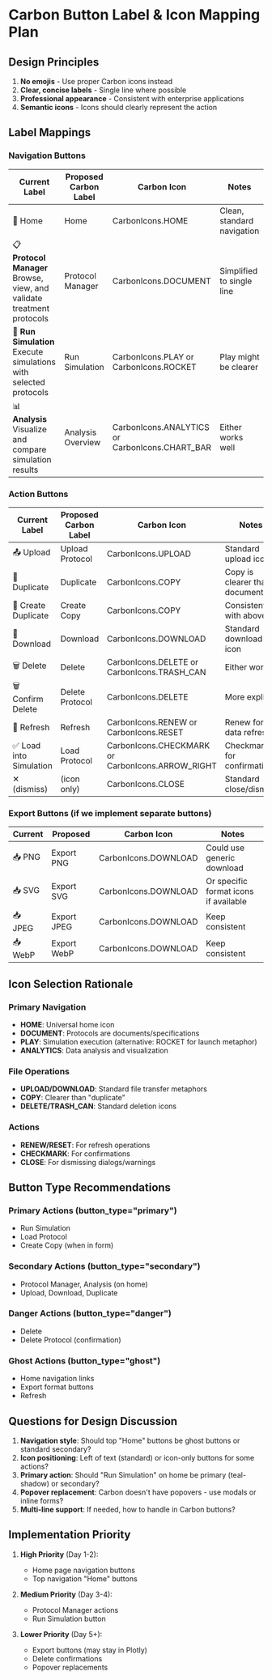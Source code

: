 # Carbon Button Label & Icon Mapping Plan

## Design Principles
1. **No emojis** - Use proper Carbon icons instead
2. **Clear, concise labels** - Single line where possible
3. **Professional appearance** - Consistent with enterprise applications
4. **Semantic icons** - Icons should clearly represent the action

## Label Mappings

### Navigation Buttons

| Current Label | Proposed Carbon Label | Carbon Icon | Notes |
|---------------|----------------------|-------------|--------|
| 🦍 Home | Home | CarbonIcons.HOME | Clean, standard navigation |
| 📋 **Protocol Manager**<br>Browse, view, and validate treatment protocols | Protocol Manager | CarbonIcons.DOCUMENT | Simplified to single line |
| 🚀 **Run Simulation**<br>Execute simulations with selected protocols | Run Simulation | CarbonIcons.PLAY or CarbonIcons.ROCKET | Play might be clearer |
| 📊 **Analysis**<br>Visualize and compare simulation results | Analysis Overview | CarbonIcons.ANALYTICS or CarbonIcons.CHART_BAR | Either works well |

### Action Buttons

| Current Label | Proposed Carbon Label | Carbon Icon | Notes |
|---------------|----------------------|-------------|--------|
| 📤 Upload | Upload Protocol | CarbonIcons.UPLOAD | Standard upload icon |
| 📝 Duplicate | Duplicate | CarbonIcons.COPY | Copy is clearer than document |
| 📝 Create Duplicate | Create Copy | CarbonIcons.COPY | Consistent with above |
| 💾 Download | Download | CarbonIcons.DOWNLOAD | Standard download icon |
| 🗑️ Delete | Delete | CarbonIcons.DELETE or CarbonIcons.TRASH_CAN | Either works |
| 🗑️ Confirm Delete | Delete Protocol | CarbonIcons.DELETE | More explicit |
| 🔄 Refresh | Refresh | CarbonIcons.RENEW or CarbonIcons.RESET | Renew for data refresh |
| ✅ Load into Simulation | Load Protocol | CarbonIcons.CHECKMARK or CarbonIcons.ARROW_RIGHT | Checkmark for confirmation |
| ✕ (dismiss) | (icon only) | CarbonIcons.CLOSE | Standard close/dismiss |

### Export Buttons (if we implement separate buttons)

| Current | Proposed | Carbon Icon | Notes |
|----------|----------|-------------|--------|
| 📥 PNG | Export PNG | CarbonIcons.DOWNLOAD | Could use generic download |
| 📥 SVG | Export SVG | CarbonIcons.DOWNLOAD | Or specific format icons if available |
| 📥 JPEG | Export JPEG | CarbonIcons.DOWNLOAD | Keep consistent |
| 📥 WebP | Export WebP | CarbonIcons.DOWNLOAD | Keep consistent |

## Icon Selection Rationale

### Primary Navigation
- **HOME**: Universal home icon
- **DOCUMENT**: Protocols are documents/specifications
- **PLAY**: Simulation execution (alternative: ROCKET for launch metaphor)
- **ANALYTICS**: Data analysis and visualization

### File Operations
- **UPLOAD/DOWNLOAD**: Standard file transfer metaphors
- **COPY**: Clearer than "duplicate" 
- **DELETE/TRASH_CAN**: Standard deletion icons

### Actions
- **RENEW/RESET**: For refresh operations
- **CHECKMARK**: For confirmations
- **CLOSE**: For dismissing dialogs/warnings

## Button Type Recommendations

### Primary Actions (button_type="primary")
- Run Simulation
- Load Protocol
- Create Copy (when in form)

### Secondary Actions (button_type="secondary")
- Protocol Manager, Analysis (on home)
- Upload, Download, Duplicate

### Danger Actions (button_type="danger")
- Delete
- Delete Protocol (confirmation)

### Ghost Actions (button_type="ghost")
- Home navigation links
- Export format buttons
- Refresh

## Questions for Design Discussion

1. **Navigation style**: Should top "Home" buttons be ghost buttons or standard secondary?
2. **Icon positioning**: Left of text (standard) or icon-only buttons for some actions?
3. **Primary action**: Should "Run Simulation" on home be primary (teal-shadow) or secondary?
4. **Popover replacement**: Carbon doesn't have popovers - use modals or inline forms?
5. **Multi-line support**: If needed, how to handle in Carbon buttons?

## Implementation Priority

1. **High Priority** (Day 1-2):
   - Home page navigation buttons
   - Top navigation "Home" buttons
   
2. **Medium Priority** (Day 3-4):
   - Protocol Manager actions
   - Run Simulation button
   
3. **Lower Priority** (Day 5+):
   - Export buttons (may stay in Plotly)
   - Delete confirmations
   - Popover replacements